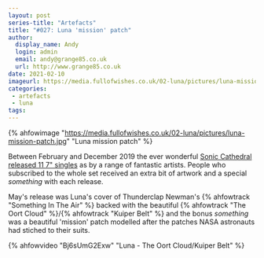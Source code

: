 ```yaml
---
layout: post
series-title: "Artefacts" 
title: "#027: Luna 'mission' patch"
author:
  display_name: Andy
  login: admin
  email: andy@grange85.co.uk
  url: http://www.grange85.co.uk
date: 2021-02-10
imageurl: https://media.fullofwishes.co.uk/02-luna/pictures/luna-mission-patch.jpg
categories:
 - artefacts
 - luna
tags:
---
```


{% ahfowimage "https://media.fullofwishes.co.uk/02-luna/pictures/luna-mission-patch.jpg" "Luna mission patch" %}

Between February and December 2019 the ever wonderful [Sonic Cathedral released 11 7" singles](https://www.soniccathedral.co.uk/singlesclub/) as by a range of fantastic artists. People who subscribed to the whole set received an extra bit of artwork and a special _something_ with each release.

<!--more-->

May's release was Luna's cover of Thunderclap Newman's {% ahfowtrack "Something In The Air" %} backed with the beautiful {% ahfowtrack "The Oort Cloud" %}/{% ahfowtrack "Kuiper Belt" %} and the bonus _something_ was a beautiful 'mission' patch modelled after the patches NASA astronauts had stiched to their suits.

{% ahfowvideo "Bj6sUmG2Exw" "Luna - The Oort Cloud/Kuiper Belt" %}
